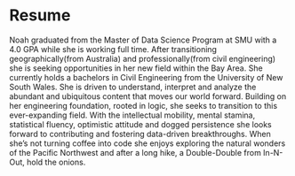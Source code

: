 # Resume

Noah graduated from the Master of Data Science Program at SMU with a 4.0 GPA while she is working full time. After transitioning geographically(from Australia) and professionally(from civil engineering) she is seeking opportunities in her new field within the Bay Area. She currently holds a bachelors in Civil Engineering from the University of New South Wales. She is driven to understand, interpret and analyze the abundant and ubiquitous content that moves our world forward. Building on her engineering foundation, rooted in logic, she seeks to transition to this ever-expanding field. With the intellectual mobility, mental stamina, statistical fluency, optimistic attitude and dogged persistence she looks forward to contributing and fostering data-driven breakthroughs. When she’s not turning coffee into code she enjoys exploring the natural wonders of the Pacific Northwest and after a long hike, a Double-Double from In-N-Out, hold the onions.
